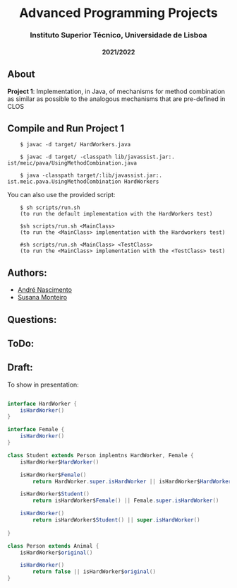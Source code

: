 <h1 align="center">Advanced Programming Projects</h1>
<h3 align="center">Instituto Superior Técnico, Universidade de Lisboa</h3>
<h4 align="center">2021/2022</h4>

## About

**Project 1**: Implementation, in Java, of mechanisms for method combination
as similar as possible to the analogous mechanisms that are pre-defined in CLOS
<br/>

## Compile and Run Project 1

```
    $ javac -d target/ HardWorkers.java

    $ javac -d target/ -classpath lib/javassist.jar:. ist/meic/pava/UsingMethodCombination.java

    $ java -classpath target/:lib/javassist.jar:. ist.meic.pava.UsingMethodCombination HardWorkers

```

You can also use the provided script:

```
    $ sh scripts/run.sh       
    (to run the default implementation with the HardWorkers test)

    $sh scripts/run.sh <MainClass> 
    (to run the <MainClass> implementation with the Hardworkers test)

    #sh scripts/run.sh <MainClass> <TestClass>
    (to run the <MainClass> implementation with the <TestClass> test)
```

## Authors:

- [André Nascimento](https://github.com/ArcKenimuZ)
- [Susana Monteiro](https://github.com/susmonteiro)

## Questions: 

## ToDo:

## Draft:

To show in presentation:

```java

interface HardWorker {
    isHardWorker()
}

interface Female {
    isHardWorker()
}

class Student extends Person implemtns HardWorker, Female {
    isHardWorker$HardWorker()

    isHardWorker$Female()
        return HardWorker.super.isHardWorker || isHardWorker$HardWorker()

    isHardWorker$Student()
        return isHardWorker$Female() || Female.super.isHardWorker()

    isHardWorker()
        return isHardWorker$Student() || super.isHardWorker()
    
}

class Person extends Animal {
    isHardWorker$original()

    isHardWorker()
        return false || isHardWorker$original()
}  
```     